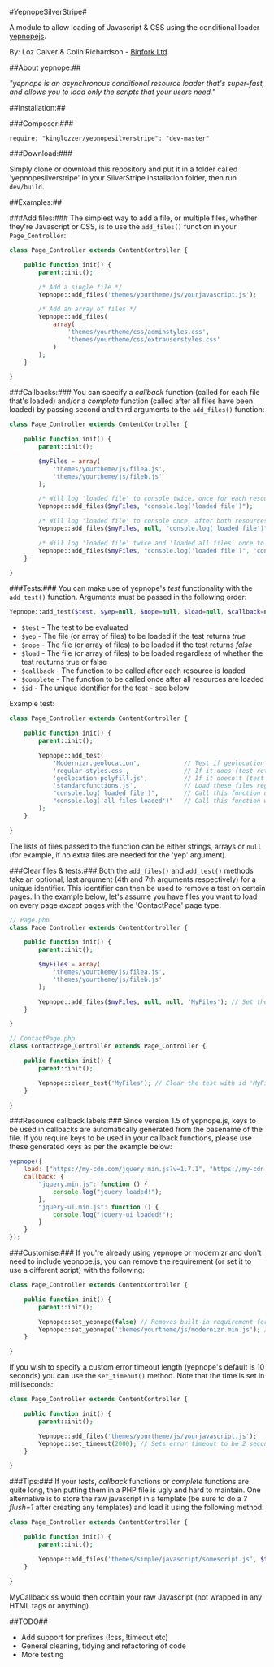 #YepnopeSilverStripe#

A module to allow loading of Javascript & CSS using the conditional loader [yepnopejs](http://yepnopejs.com).

By:
Loz Calver & Colin Richardson - [Bigfork Ltd](http://www.bigfork.co.uk/).

##About yepnope:##

_"yepnope is an asynchronous conditional resource loader that's super-fast, and allows you to load only the scripts that your users need."_

##Installation:##

###Composer:###

```
require: "kinglozzer/yepnopesilverstripe": "dev-master"
```

###Download:###

Simply clone or download this repository and put it in a folder called 'yepnopesilverstripe' in your SilverStripe installation folder, then run `dev/build`.

##Examples:##

###Add files:###
The simplest way to add a file, or multiple files, whether they're Javascript or CSS, is to use the `add_files()` function in your `Page_Controller`:

```php
class Page_Controller extends ContentController {

	public function init() {
		parent::init();

		/* Add a single file */
		Yepnope::add_files('themes/yourtheme/js/yourjavascript.js');

		/* Add an array of files */
		Yepnope::add_files(
			array(
				'themes/yourtheme/css/adminstyles.css',
				'themes/yourtheme/css/extrauserstyles.css'
			)
		);
	}

}
```

###Callbacks:###
You can specify a _callback_ function (called for each file that's loaded) and/or a _complete_ function (called after all files have been loaded) by passing second and third arguments to the `add_files()` function:

```php
class Page_Controller extends ContentController {

	public function init() {
		parent::init();

		$myFiles = array(
			'themes/yourtheme/js/filea.js',
			'themes/yourtheme/js/fileb.js'
		);

		/* Will log 'loaded file' to console twice, once for each resource loaded */
		Yepnope::add_files($myFiles, "console.log('loaded file')");

		/* Will log 'loaded file' to console once, after both resources have been loaded */
		Yepnope::add_files($myFiles, null, "console.log('loaded file')");

		/* Will log 'loaded file' twice and 'loaded all files' once to the console */
		Yepnope::add_files($myFiles, "console.log('loaded file')", "console.log('loaded all files')");
	}

}
```

###Tests:###
You can make use of yepnope's _test_ functionality with the `add_test()` function. Arguments must be passed in the following order:

```php
Yepnope::add_test($test, $yep=null, $nope=null, $load=null, $callback=null, $complete=null);
```

* `$test` - The test to be evaluated
* `$yep` - The file (or array of files) to be loaded if the test returns _true_
* `$nope` - The file (or array of files) to be loaded if the test returns _false_
* `$load` - The file (or array of files) to be loaded regardless of whether the test reuturns true or false
* `$callback` - The function to be called after each resource is loaded
* `$complete` - The function to be called once after all resources are loaded
* `$id` - The unique identifier for the test - see below

Example test:

```php
class Page_Controller extends ContentController {

	public function init() {
		parent::init();

		Yepnope::add_test(
			'Modernizr.geolocation',			// Test if geolocation functionality exists
			'regular-styles.css',				// If it does (test returns true), load regular style
			'geolocation-polyfill.js',			// If it doesn't (test returns false), load extra file
			'standardfunctions.js',				// Load these files regardless of test outcome
			"console.log('loaded file')",		// Call this function upon loading each resource
			"console.log('all files loaded')"	// Call this function when all files have been loaded
		);
	}

}
```

The lists of files passed to the function can be either strings, arrays or `null` (for example, if no extra files are needed for the 'yep' argument).

###Clear files & tests:###
Both the `add_files()` and `add_test()` methods take an optional, last argument (4th and 7th arguments respectively) for a unique identifier. This identifier can then be used to remove a test on certain pages. In the example below, let's assume you have files you want to load on every page _except_ pages with the 'ContactPage' page type:

```php
// Page.php
class Page_Controller extends ContentController {

	public function init() {
		parent::init();

		$myFiles = array(
			'themes/yourtheme/js/filea.js',
			'themes/yourtheme/js/fileb.js'
		);

		Yepnope::add_files($myFiles, null, null, 'MyFiles'); // Set the id 'MyFiles'
	}

}

// ContactPage.php
class ContactPage_Controller extends Page_Controller {

	public function init() {
		parent::init();

		Yepnope::clear_test('MyFiles'); // Clear the test with id 'MyFiles'
	}

}
```

###Resource callback labels:###
Since version 1.5 of yepnope.js, keys to be used in callbacks are automatically generated from the basename of the file. If you require keys to be used in your callback functions, please use these generated keys as per the example below:

```js
yepnope({
	load: ["https:/­/my-cdn.com/jquery.min.js?v=1.7.1", "https:/­/my-cdn.com/jquery-ui.min.js?v=1.8.16"],
	callback: {
		"jquery.min.js": function () {
			console.log("jquery loaded!");
		},
		"jquery-ui.min.js": function () {
			console.log("jquery-ui loaded!");
		}
	}
});
```

###Customise:###
If you're already using yepnope or modernizr and don't need to include yepnope.js, you can remove the requirement (or set it to use a different script) with the following:

```php
class Page_Controller extends ContentController {

	public function init() {
		parent::init();

		Yepnope::set_yepnope(false) // Removes built-in requirement for yepnope.js script
		Yepnope::set_yepnope('themes/yourtheme/js/modernizr.min.js'); // Set to use a custom script
	}

}
```

If you wish to specify a custom error timeout length (yepnope's default is 10 seconds) you can use the `set_timeout()` method. Note that the time is set in milliseconds:

```php
class Page_Controller extends ContentController {

	public function init() {
		parent::init();

		Yepnope::add_files('themes/yourtheme/js/yourjavascript.js');
		Yepnope::set_timeout(2000); // Sets error timeout to be 2 seconds
	}

}
```

###Tips:###
If your _tests_, _callback_ functions or _complete_ functions are quite long, then putting them in a PHP file is ugly and hard to maintain. One alternative is to store the raw javascript in a template (be sure to do a _?flush=1_ after creating any templates) and load it using the following method:

```php
class Page_Controller extends ContentController {

	public function init() {
		parent::init();

		Yepnope::add_files('themes/simple/javascript/somescript.js', $this->renderWith('MyCallback'));
	}

}
```

MyCallback.ss would then contain your raw Javascript (not wrapped in any HTML tags or anything).

##TODO##

* Add support for prefixes (!css, !timeout etc)
* General cleaning, tidying and refactoring of code
* More testing